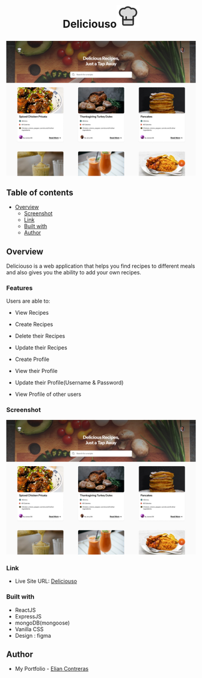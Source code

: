 # <p style="text-align: center;">Deliciouso<img src="./client/src/assets/icons/chef-hat.svg"></p>

![Deliciouso](/client/public/Desktop%20-%201.jpg)

## Table of contents

- [Overview](#overview)
  - [Screenshot](#screenshot)
  - [Link](#link)
  - [Built with](#built-with)
  - [Author](#author)

## Overview
Deliciouso is a web application that helps you find recipes to different meals and also gives you the ability to add your own recipes.

### Features

Users are able to:

- View Recipes

- Create Recipes

- Delete their Recipes

- Update their Recipes

- Create Profile

- View their Profile

- Update their Profile(Username & Password)

- View Profile of other users

### Screenshot

![screenshot of home page](/client/public/Desktop%20-%201.jpg)


### Link

- Live Site URL: [Deliciouso](https://deliciouso.netlify.app/)


### Built with

- ReactJS
- ExpressJS
- mongoDB(mongoose)
- Vanilla CSS
- Design : figma


## Author
- My Portfolio - [Elian Contreras](https://elian-contreras.netlify.app/)
